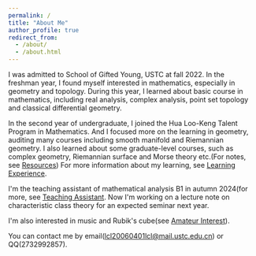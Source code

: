 ```yaml
---
permalink: /
title: "About Me"
author_profile: true
redirect_from: 
  - /about/
  - /about.html
---
```


I was admitted to School of Gifted Young, USTC at fall 2022. In the freshman year, I found myself interested in mathematics, especially in geometry and topology. During this year, I learned about basic course in mathematics, including real analysis, complex analysis, point set topology and classical differential geometry.   

In the second year of undergraduate, I joined the Hua Loo-Keng Talent Program in Mathematics. And I focused more on the learning in geometry, auditing many courses including smooth manifold and Riemannian geometry. I also learned about some graduate-level courses, such as complex geometry, Riemannian surface and Morse theory etc.(For notes, see [Resources](https://lyuchangle2006.github.io/Resources/)) For more information about my learning, see [Learning Experience](https://lyuchangle2006.github.io/Learning/).  

I'm the teaching assistant of mathematical analysis B1 in autumn 2024(for more, see [Teaching Assistant](https://lyuchangle2006.github.io/TeachingAssistant). Now I'm working on a lecture note on characteristic class theory for an expected seminar next year.

I'm also interested in music and Rubik's cube(see [Amateur Interest](https://lyuchangle2006.github.io/Interest/)).  

You can contact me by email(lcl20060401lcl@mail.ustc.edu.cn) or QQ(2732992857).


